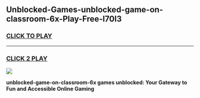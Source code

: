 
## Unblocked-Games-unblocked-game-on-classroom-6x-Play-Free-l70l3
<h3>
<a href="https://premium76.site?title=unblocked-game-on-classroom-6x&ref=10A">CLICK TO PLAY</a></h3>
<hr>

<h3>
<a href="https://premium76.site?title=unblocked-game-on-classroom-6x&ref=10A">CLICK 2 PLAY</a>
  
</h3>

<a href="https://premium76.site?title=unblocked-game-on-classroom-6x&ref=10A"><img src="https://clearcache.store/games.png"></a>


**unblocked-game-on-classroom-6x games unblocked: Your Gateway to Fun and Accessible Online Gaming**
